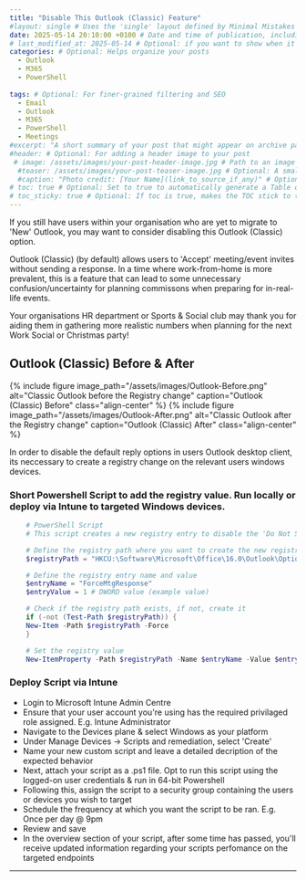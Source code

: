 ```yaml
---
title: "Disable This Outlook (Classic) Feature"
#layout: single # Uses the 'single' layout defined by Minimal Mistakes for posts
date: 2025-05-14 20:10:00 +0100 # Date and time of publication, including your timezone offset
# last_modified_at: 2025-05-14 # Optional: if you want to show when it was last updated
categories: # Optional: Helps organize your posts
  - Outlook
  - M365
  - PowerShell
  
tags: # Optional: For finer-grained filtering and SEO
  - Email
  - Outlook
  - M365
  - PowerShell
  - Meetings
#excerpt: "A short summary of your post that might appear on archive pages or in SEO results." # Optional
#header: # Optional: For adding a header image to your post
 # image: /assets/images/your-post-header-image.jpg # Path to an image in your assets folder
  #teaser: /assets/images/your-post-teaser-image.jpg # Optional: A smaller version for list pages
  #caption: "Photo credit: [Your Name](link_to_source_if_any)" # Optional
# toc: true # Optional: Set to true to automatically generate a Table of Contents
# toc_sticky: true # Optional: If toc is true, makes the TOC stick to the side as you scroll
---
```


If you still have users within your organisation who are yet to migrate to 'New' Outlook, you may want to consider disabling this Outlook (Classic) option.

Outlook (Classic) (by default) allows users to 'Accept' meeting/event invites without sending a response. In a time where work-from-home is more prevalent, this is a feature that can lead to some unnecessary confusion/uncertainty for planning commissons when preparing for in-real-life events.

Your organisations HR department or Sports & Social club may thank you for aiding them in gathering more realistic numbers when planning for the next Work Social or Christmas party!

## Outlook (Classic) Before & After

{% include figure image_path="/assets/images/Outlook-Before.png" alt="Classic Outlook before the Registry change" caption="Outlook (Classic) Before" class="align-center" %}
{% include figure image_path="/assets/images/Outlook-After.png" alt="Classic Outlook after the Registry change" caption="Outlook (Classic) After" class="align-center" %}

In order to disable the default reply options in users Outlook desktop client, its neccessary to create a registry change on the relevant users windows devices.

### Short Powershell Script to add the registry value. Run locally or deploy via Intune to targeted Windows devices.
```powershell
    # PowerShell Script
    # This script creates a new registry entry to disable the 'Do Not Send a Response' option in Outlook when attendees accept a meeting request

    # Define the registry path where you want to create the new registry key
    $registryPath = "HKCU:\Software\Microsoft\Office\16.0\Outlook\Options\Calendar"

    # Define the registry entry name and value
    $entryName = "ForceMtgResponse"
    $entryValue = 1 # DWORD value (example value)

    # Check if the registry path exists, if not, create it
    if (-not (Test-Path $registryPath)) {
    New-Item -Path $registryPath -Force
    }

    # Set the registry value
    New-ItemProperty -Path $registryPath -Name $entryName -Value $entryValue -PropertyType DWORD -Force
```
### Deploy Script via Intune

* Login to Microsoft Intune Admin Centre
* Ensure that your user account you're using has the required privilaged role assigned. E.g. Intune Administrator 
* Navigate to the Devices plane & select Windows as your platform
* Under Manage Devices -> Scripts and remediation, select 'Create' 
* Name your new custom script and leave a detailed decription of the expected behavior 
* Next, attach your script as a .ps1 file. Opt to run this script using the logged-on user credentials & run in 64-bit Powershell
* Following this, assign the script to a security group containing the users or devices you wish to target
* Schedule the frequency at which you want the script to be ran. E.g. Once per day @ 9pm
* Review and save 
* In the overview section of your script, after some time has passed, you'll receive updated information regarding your scripts perfomance on the targeted endpoints

---